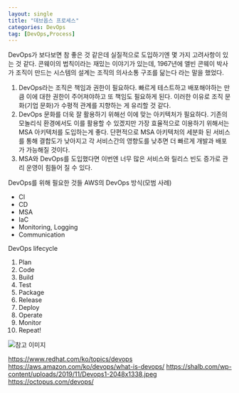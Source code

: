 ```yaml
---
layout: single
title: "데브옵스 프로세스"
categories: DevOps
tag: [DevOps,Process]
---
```


DevOps가 보다보면 참 좋은 것 같은데 실질적으로 도입하기엔 몇 가지 고려사항이 있는 것 같다.
콘웨이의 법칙이라는 재밌는 이야기가 있는데, 1967년에 앨빈 콘웨이 박사가
조직이 만드는 시스템의 설계는 조직의 의사소통 구조를 닮는다 라는 말을 했었다.

1. DevOps라는 조직은 책임과 권한이 필요하다.
빠르게 테스트하고 배포해야하는 만큼 이에 대한 권한이 주어져야하고 또 책임도 필요하게 된다.
이러한 이유로 조직 문화(기업 문화)가 수평적 관계를 지향하는 게 유리할 것 같다.
2. DevOps 문화를 더욱 잘 활용하기 위해선 이에 맞는 아키텍처가 필요하다.
기존의 모놀리식 환경에서도 이를 활용할 수 있겠지만 가장 효율적으로 이용하기 위해서는
MSA 아키텍처를 도입하는게 좋다. 단편적으로 MSA 아키텍처의 세분화 된 서비스를 통해 결합도가 낮아지고 각 서비스간의 영향도를 낮추면 더 빠르게 개발과 배포가 가능해질 것이다.
3. MSA와 DevOps를 도입했다면 이번엔 너무 많은 서비스와 릴리스 빈도 증가로 관리 운영이 힘들어 질 수 있다. 

DevOps를 위해 필요한 것들
AWS의 DevOps 방식(모범 사례)
* CI
* CD
* MSA
* IaC
* Monitoring, Logging
* Communication



DevOps lifecycle
1. Plan
2. Code
3. Build
4. Test
5. Package
6. Release
7. Deploy
8. Operate
9. Monitor
10. Repeat!

![참고 이미지](https://velog.velcdn.com/images/dalonn98/post/e84e75a9-5308-423f-b354-b0fff0035fe0/image.png)

https://www.redhat.com/ko/topics/devops
https://aws.amazon.com/ko/devops/what-is-devops/
https://shalb.com/wp-content/uploads/2019/11/Devops1-2048x1338.jpeg
https://octopus.com/devops/